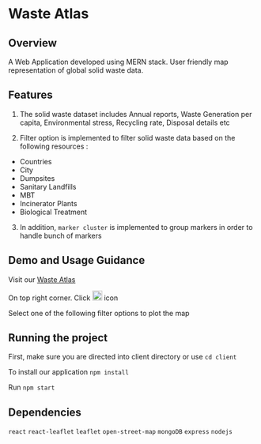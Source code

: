 # Waste Atlas 

## Overview 

A Web Application developed using MERN stack. User friendly map representation of global solid waste data.

## Features 

1. The solid waste dataset includes Annual reports, Waste Generation per capita, Environmental stress, Recycling rate, Disposal details etc

2. Filter option is implemented to filter solid waste data based on the following resources :

* Countries
* City
* Dumpsites 
* Sanitary Landfills
* MBT
* Incinerator Plants
* Biological Treatment

3. In addition, `marker cluster` is implemented to group markers in order to handle bunch of markers


## Demo and Usage Guidance

Visit our [Waste Atlas](https://objective-beaver-c92b91.netlify.app/)

On top right corner. Click <img src="https://image.flaticon.com/icons/png/512/4305/4305510.png" width="20" height="20" > icon

Select one of the following filter options to plot the map


## Running the project

First, make sure you are directed into client directory or use `cd client`

To install our application `npm install`

Run `npm start`


## Dependencies

`react` `react-leaflet` `leaflet` `open-street-map` `mongoDB` `express` `nodejs` 



